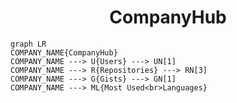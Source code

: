 <h1 align="center">CompanyHub</h1>

```mermaid
graph LR
COMPANY_NAME{CompanyHub}
COMPANY_NAME ---> U{Users} ---> UN[1]
COMPANY_NAME ---> R{Repositories} ---> RN[3]
COMPANY_NAME ---> G{Gists} ---> GN[1]
COMPANY_NAME ---> ML{Most Used<br>Languages}
```
